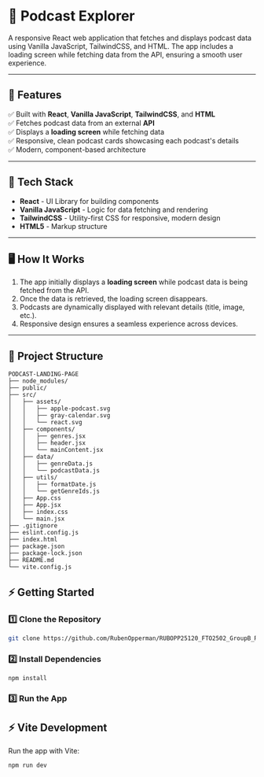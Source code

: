 # 🎷 Podcast Explorer

A responsive React web application that fetches and displays podcast data using Vanilla JavaScript, TailwindCSS, and HTML. The app includes a loading screen while fetching data from the API, ensuring a smooth user experience.

---

## 🚀 Features

✅ Built with **React**, **Vanilla JavaScript**, **TailwindCSS**, and **HTML**  
✅ Fetches podcast data from an external **API**  
✅ Displays a **loading screen** while fetching data  
✅ Responsive, clean podcast cards showcasing each podcast's details  
✅ Modern, component-based architecture

---

## 📂 Tech Stack

- **React** - UI Library for building components
- **Vanilla JavaScript** - Logic for data fetching and rendering
- **TailwindCSS** - Utility-first CSS for responsive, modern design
- **HTML5** - Markup structure

---

## 🖥️ How It Works

1. The app initially displays a **loading screen** while podcast data is being fetched from the API.
2. Once the data is retrieved, the loading screen disappears.
3. Podcasts are dynamically displayed with relevant details (title, image, etc.).
4. Responsive design ensures a seamless experience across devices.

---

## 📁 Project Structure

```
PODCAST-LANDING-PAGE
├── node_modules/
├── public/
├── src/
│   ├── assets/
│   │   ├── apple-podcast.svg
│   │   ├── gray-calendar.svg
│   │   └── react.svg
│   ├── components/
│   │   ├── genres.jsx
│   │   ├── header.jsx
│   │   └── mainContent.jsx
│   ├── data/
│   │   ├── genreData.js
│   │   └── podcastData.js
│   ├── utils/
│   │   ├── formatDate.js
│   │   └── getGenreIds.js
│   ├── App.css
│   ├── App.jsx
│   ├── index.css
│   └── main.jsx
├── .gitignore
├── eslint.config.js
├── index.html
├── package.json
├── package-lock.json
├── README.md
└── vite.config.js
```

## ⚡ Getting Started

### 1️⃣ Clone the Repository

```bash
git clone https://github.com/RubenOpperman/RUBOPP25120_FTO2502_GroupB_Ruben-Opperman_DJS03.git
```

### 2️⃣ Install Dependencies

`npm install`

### 3️⃣ Run the App

## ⚡ Vite Development

Run the app with Vite:

```bash
npm run dev
```

